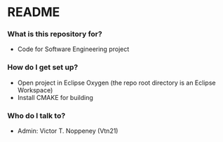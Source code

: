 # README #

### What is this repository for? ###

* Code for Software Engineering project

### How do I get set up? ###

* Open project in Eclipse Oxygen (the repo root directory is an Eclipse Workspace)
* Install CMAKE for building

### Who do I talk to? ###

* Admin: Victor T. Noppeney (Vtn21)